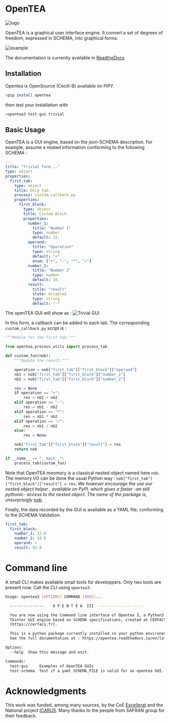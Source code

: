 # OpenTEA

![logo](http://cerfacs.fr/coop/whatwedo/logo_opentea_medium.gif)

OpenTEA is a graphical user interface engine. It convert a set of degrees of freedom, expressed in SCHEMA, into graphical forms.

![example](http://cerfacs.fr/coop/whatwedo/opentea_gui_full.png)

The documentation is currently available in [ReadtheDocs](https://opentea.readthedocs.io/en/latest/)


## Installation 

Opentea is OpenSource (Cecill-B) available on PiPY. 

```bash
>pip install opentea
```

then test your installation with

```bash
>opentea3 test-gui trivial
```

## Basic Usage

OpenTEA is a GUI engine, based on the json-SCHEMA description. For example, assume a nested information conforming to the following SCHEMA :

```yaml
---
title: "Trivial form..."
type: object
properties:
  first_tab:
    type: object
    title: Only tab.
    process: custom_callback.py
    properties:
      first_block:
        type: object
        title: Custom Block
        properties:
          number_1:
            title: "Number 1"
            type: number
            default: 32.
          operand:
            title: "Operation"
            type: string
            default: "+"
            enum: ["+", "-", "*", "/"]
          number_2:
            title: "Number 2"
            type: number
            default: 10.
          result:
            title: "result"
            state: disabled
            type: string
            default: "-"
```

The openTEA GUI will show as :
![Trivial GUI](http://cerfacs.fr/coop/whatwedo/opentea_trivial.png)

In this form, a callback can be added to each tab.
The corresponding `custom_callback.py` script is :

```python
"""Module for the first tab."""

from opentea.process_utils import process_tab

def custom_fun(nob):
    """Update the result."""

    operation = nob["first_tab"]["first_block"]["operand"]
    nb1 = nob["first_tab"]["first_block"]["number_1"]
    nb2 = nob["first_tab"]["first_block"]["number_2"]

    res = None
    if operation == "+":
        res = nb1 + nb2
    elif operation == "-":
        res = nb1 - nb2
    elif operation == "*":
        res = nb1 * nb2
    elif operation == "/":
        res = nb1 / nb2
    else:
        res = None

    nob["first_tab"]["first_block"]["result"] = res
    return nob

if __name__ == "__main__":
    process_tab(custom_fun)
```

Note that OpenTEA meomory is a classical nested object named here `nob`. The memory I/O can be done the usual Python way : `nob["first_tab"]["first_block"]["result"] = res`.
*We however encourage the use our nested object helper , available on PyPI, which gives a faster -an still pythonic- access to the nested object. The name of the package is, unsurprisigly [nob](https://pypi.org/project/nob/).*


Finally, the data recorded by the GUI is available as a YAML file, conforming to the SCHEMA Validation:

```yaml
first_tab:
  first_block:
    number_1: 32.0
    number_2: 10.0
    operand: +
    result: 42.0
```

# Command line

A small CLI makes available small tools for developpers. Only two tools are present now.
Call the CLI using `opentea3`:

```bash
Usage: opentea3 [OPTIONS] COMMAND [ARGS]...

  ---------------    O P E N T E A  III  --------------------

  You are now using the Command line interface of Opentea 3, a Python3
  Tkinter GUI engine based on SCHEMA specifications, created at CERFACS
  (https://cerfacs.fr).

  This is a python package currently installed in your python environement.
  See the full documentation at : https://opentea.readthedocs.io/en/latest/.

Options:
  --help  Show this message and exit.

Commands:
  test-gui     Examples of OpenTEA GUIs
  test-schema  Test if a yaml SCHEMA_FILE is valid for an opentea GUI.
```

# Acknowledgments

This work was funded, among many sources, by the CoE [Excellerat](https://www.excellerat.eu/wp/) and the National project [ICARUS](http://cerfacs.fr/coop/whatwedo/ourprojects/). Many thanks to the people from SAFRAN group for their feedback. 